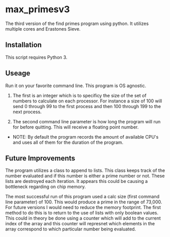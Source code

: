 # max_primesv3
The third version of the find primes program using python.  It utilizes multiple cores and Erastones Sieve.

## Installation
This script requires Python 3.

## Useage
Run it on your favorite command line.  This program is OS agnostic.

1. The first is an integer which is to specificy the size of the set of numbers to calculate on each processor.  For instance a size of 100 will send 0 through 99 to the first process and then 100 through 199 to the next process.

2. The second command line parameter is how long the program will run for before quitting.  This will receive a floating point number.

* NOTE: By default the program records the amount of available CPU's and uses all of them for the duration of the program.

## Future Improvements
The program utilizes a class to append to lists.  This class keeps track of the number evaluated and if this number is either a prime number or not.  These lists are destroyed each iteration.  It appears this could be causing a bottleneck regarding on chip memory.  

The most successful run of this program used a calc size (first command line parameter) of 100.  This would produce a prime in the range of 73,000.  For future versions I would need to reduce the memory footprint.  The first method to do this is to return to the use of lists with only boolean values.  This could in theory be done using a counter which will add to the current index of the array and this counter will represnet which elements in the array correspond to which particular number being evaluated.

